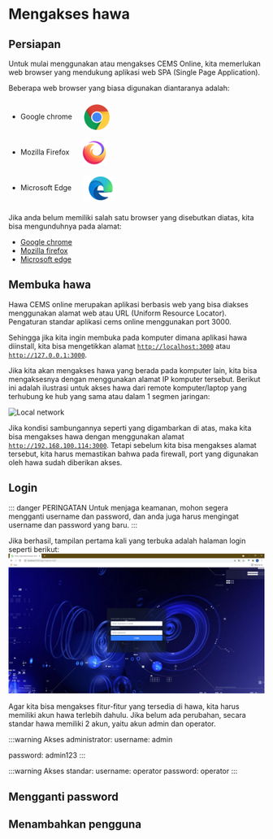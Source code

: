 # Mengakses hawa

## Persiapan

Untuk mulai menggunakan atau mengakses CEMS Online, kita memerlukan web browser yang mendukung aplikasi web SPA (Single Page Application).

Beberapa web browser yang biasa digunakan diantaranya adalah:

- Google chrome <img style="display:inline-block; margin: 10px 20px;vertical-align:middle" src="./chrome.png" height="50" />
- Mozilla Firefox <img style="display:inline-block; margin: 10px 20px;vertical-align:middle" src="./mozilla-firefox.png" height="50" />
- Microsoft Edge <img style="display:inline-block; margin: 10px 20px;vertical-align:middle" src="./edge.png" height="50" />

Jika anda belum memiliki salah satu browser yang disebutkan diatas, kita bisa mengunduhnya pada alamat:

- [Google chrome](https://www.google.com/intl/id/chrome/)
- [Mozilla firefox](https://www.mozilla.org/id/firefox/new/)
- [Microsoft edge](https://www.microsoft.com/id-id/edge)

## Membuka hawa

Hawa CEMS online merupakan aplikasi berbasis web yang bisa diakses menggunakan alamat web atau URL (Uniform Resource Locator). Pengaturan standar aplikasi cems online menggunakan port 3000.

Sehingga jika kita ingin membuka pada komputer dimana aplikasi hawa diinstall, kita bisa mengetikkan alamat [`http://localhost:3000`](http://localhost:3000) atau [`http://127.0.0.1:3000`](http://127.0.0.1:3000).

Jika kita akan mengakses hawa yang berada pada komputer lain, kita bisa mengaksesnya dengan menggunakan alamat IP komputer tersebut. Berikut ini adalah ilustrasi untuk akses hawa dari remote komputer/laptop yang terhubung ke hub yang sama atau dalam 1 segmen jaringan:

![Local network](/local-network.png)

Jika kondisi sambungannya seperti yang digambarkan di atas, maka kita bisa mengakses hawa dengan menggunakan alamat [`http://192.168.100.114:3000`](http://192.168.100.114:3000). Tetapi sebelum kita bisa mengakses alamat tersebut, kita harus memastikan bahwa pada firewall, port yang digunakan oleh hawa sudah diberikan akses.

## Login

::: danger PERINGATAN
Untuk menjaga keamanan, mohon segera mengganti username dan password, dan anda juga harus mengingat username dan password yang baru.
:::

Jika berhasil, tampilan pertama kali yang terbuka adalah halaman login seperti berikut:
![An image](./images/login.png)

Agar kita bisa mengakses fitur-fitur yang tersedia di hawa, kita harus memiliki akun hawa terlebih dahulu.
Jika belum ada perubahan, secara standar hawa memiliki 2 akun, yaitu akun admin dan operator.

:::warning Akses administrator:
username: admin

password: admin123
:::

:::warning Akses standar:
username: operator
password: operator
:::

## Mengganti password

## Menambahkan pengguna
